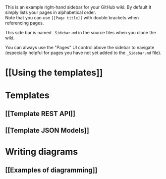 This is an example right-hand sidebar for your GitHub wiki.
By default it simply lists your pages in alphabetical order.<br/>
Note that you can use `[[Page title]]` with double brackets when referencing pages.

This side bar is named `_Sidebar.md` in the source files when you clone the
wiki.

You can always use the "Pages" UI control above the sidebar to navigate
(especially helpful for pages you have not yet added to the `_Sidebar.md`
file).

# [[Using the templates]]

# Templates

## [[Template REST API]]
## [[Template JSON Models]]

# Writing diagrams

## [[Examples of diagramming]]
